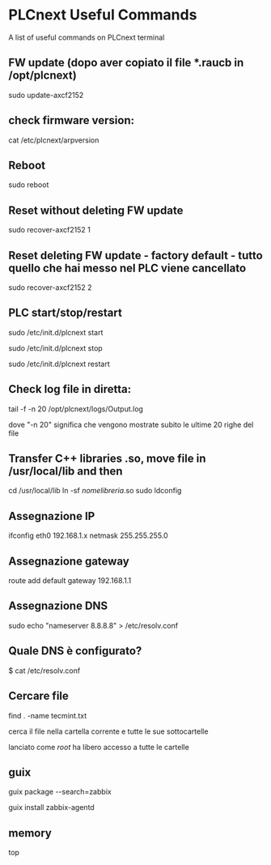 # __PLCnext Useful Commands__
A list of useful commands on PLCnext terminal

## FW update (dopo aver copiato il file *.raucb in /opt/plcnext)
sudo update-axcf2152

## check firmware version:
cat /etc/plcnext/arpversion

## Reboot
sudo reboot

## Reset without deleting FW update
sudo recover-axcf2152 1      

## Reset deleting FW update - factory default - tutto quello che hai messo nel PLC viene cancellato
sudo recover-axcf2152 2      

## PLC start/stop/restart
sudo /etc/init.d/plcnext start

sudo /etc/init.d/plcnext stop

sudo /etc/init.d/plcnext restart

## Check log file in diretta:
tail -f -n 20 /opt/plcnext/logs/Output.log

dove "-n 20" significa che vengono mostrate subito le ultime 20 righe del file 

## Transfer C++ libraries .so, move file in /usr/local/lib and then
cd /usr/local/lib
ln -sf _nomelibreria_.so
sudo ldconfig

## Assegnazione IP
ifconfig eth0 192.168.1.x netmask 255.255.255.0

## Assegnazione gateway
route add default gateway 192.168.1.1

## Assegnazione DNS
sudo echo "nameserver 8.8.8.8" > /etc/resolv.conf

## Quale DNS è configurato?
$ cat /etc/resolv.conf 

## Cercare file
find . -name tecmint.txt

cerca il file nella cartella corrente e tutte le sue sottocartelle

lanciato come _root_ ha libero accesso a tutte le cartelle 

## guix
guix package  --search=zabbix

guix install zabbix-agentd

## memory
top


